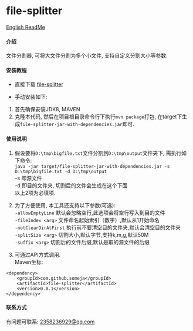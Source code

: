 # file-splitter  

[English ReadMe](https://github.com/someja/file-splitter/blob/master/README.en.md)

#### 介绍
文件分割器, 可将大文件分割为多个小文件, 支持自定义分割大小等参数.


#### 安装教程
* 直接下载
[file-splitter](https://github.com/someja/file-splitter/releases/download/V0.0.1/file-splitter-jar-with-dependencies.jar)


* 手动安装如下:  
1. 首先确保安装JDK8, MAVEN  
2. 克隆本代码, 然后在项目根目录命令行下执行`mvn package`打包, 在target下生成`file-splitter-jar-with-dependencies.jar`即可.  



#### 使用说明

1. 假设要将`D:\tmp\bigfile.txt`文件分割到`D:\tmp\output`文件夹下, 需执行如下命令:  
`java -jar target/file-splitter-jar-with-dependencies.jar -s D:\tmp\bigfile.txt -d D:\tmp\output`  
-s 即源文件  
-d 即目的文件夹, 切割后的文件会生成在这个下面   
以上2项为必填项.  

2. 为了方便使用, 本工具还支持以下参数(可选):  
`-allowEmptyLine`             默认会忽略空行,此选项会将空行写入到目的文件  
`-fileIndex <arg>`            文件命名起始索引（数字）,默认从1开始命名  
`-notClearDirAtFirst`         执行前不要清空目的文件夹,默认会清空目的文件夹  
`-splitSize <arg>`            切割大小,默认字节,支持k,m,g,默认50M  
`-suffix <arg>`               切割后的文件后缀,默认是取的源文件的后缀  

3. 可通过API方式调用.  
Maven坐标:  

```  
<dependency>
	<groupId>com.github.someja</groupId>
	<artifactId>file-splitter</artifactId>
	<version>0.0.1</version>
</dependency>	
```  


#### 联系方式  
有问题可联系: 2358236929@qq.com
